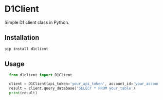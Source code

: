 # D1Client

Simple D1 client class in Python.

## Installation

```sh
pip install d1client
```

## Usage

```python
  from d1client import D1Client

  client = D1Client(api_token='your_api_token', account_id='your_account_id', database_id='your_database_id')
  result = client.query_database('SELECT * FROM your_table')
  print(result)
```
